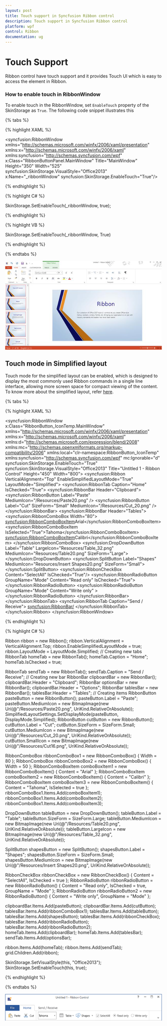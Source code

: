 ```yaml
---
layout: post
title: Touch support in Syncfusion Ribbon control
description: Touch support in Syncfusion Ribbon control
platform: wpf
control: Ribbon
documentation: ug
---
```

# Touch Support

Ribbon control have touch support and it provides Touch UI which is easy to access the element in Ribbon. 

### How to enable touch in RibbonWindow

To enable touch in the RibbonWindow, set `EnableTouch` property of the SkinStorage as `True`. The following code snippet illustrates this

{% tabs %}

{% highlight XAML %}

<syncfusion:RibbonWindow
xmlns="http://schemas.microsoft.com/winfx/2006/xaml/presentation"
xmlns:x="http://schemas.microsoft.com/winfx/2006/xaml"
xmlns:syncfusion="http://schemas.syncfusion.com/wpf" x:Class="RibbonButtonPanel.MainWindow"
Title="MainWindow" Height="350" Width="525" syncfusion:SkinStorage.VisualStyle="Office2013"  x:Name="_ribbonWindow" syncfusion:SkinStorage.EnableTouch="True"/>

{% endhighlight %}

{% highlight C# %}

SkinStorage.SetEnableTouch(_ribbonWindow, true);

{% endhighlight %}

{% highlight VB %}

SkinStorage.SetEnableTouch(_ribbonWindow, True)

{% endhighlight %}

{% endtabs %}

![](TouchSupport_images/TouchSupport_img1.jpeg)

## Touch mode in Simplified layout

Touch mode for the simplified layout can be enabled, which is designed to display the most commonly used Ribbon commands in a single line interface, allowing more screen space for compact viewing of the content. To know more about the simplified layout, refer [here](https://help.syncfusion.com/wpf/ribbon/simplifiedlayout).

{% tabs %}

{% highlight XAML %}

<syncfusion:RibbonWindow x:Class="RibbonButton_IconTemp.MainWindow"
        xmlns="http://schemas.microsoft.com/winfx/2006/xaml/presentation"
        xmlns:x="http://schemas.microsoft.com/winfx/2006/xaml"
        xmlns:d="http://schemas.microsoft.com/expression/blend/2008"
        xmlns:mc="http://schemas.openxmlformats.org/markup-compatibility/2006"
        xmlns:local="clr-namespace:RibbonButton_IconTemp"
        xmlns:syncfusion="http://schemas.syncfusion.com/wpf"
        mc:Ignorable="d" syncfusion:SkinStorage.EnableTouch="True"
        syncfusion:SkinStorage.VisualStyle="Office2013"
        Title="Untitled 1 - Ribbon Control" Height="450" Width="800">
    <Grid x:Name="grid">
        <syncfusion:Ribbon VerticalAlignment="Top" EnableSimplifiedLayoutMode="True" LayoutMode="Simplified">
            <syncfusion:RibbonTab Caption="Home" IsChecked="True">
                <syncfusion:RibbonBar Header="Clipboard">
                    <syncfusion:RibbonButton Label="Paste" MediumIcon="/Resources/Paste20.png"  />
                    <syncfusion:RibbonButton Label="Cut" SizeForm="Small" MediumIcon="/Resources/Cut_20.png" />
                </syncfusion:RibbonBar>
                <syncfusion:RibbonBar Header="Tables">
                    <syncfusion:RibbonComboBox Width="80">
                        <syncfusion:RibbonComboBoxItem>Arial</syncfusion:RibbonComboBoxItem>
                        <syncfusion:RibbonComboBoxItem IsSelected="True">Tahoma</syncfusion:RibbonComboBoxItem>
                        <syncfusion:RibbonComboBoxItem>Calibri</syncfusion:RibbonComboBoxItem>
                    </syncfusion:RibbonComboBox>
                    <syncfusion:DropDownButton
                                    Label="Table"
                                    LargeIcon="Resources/Table_32.png"
                                    MediumIcon="Resources/Table20.png"
                                    SizeForm="Large">
                    </syncfusion:DropDownButton>
                    <syncfusion:SplitButton
                                    Label="Shapes"
                                    MediumIcon="Resources/Insert Shapes20.png"
                                    SizeForm="Small">
                    </syncfusion:SplitButton>
                    <syncfusion:RibbonCheckBox Content="SelectAll" IsChecked="True"/>
                    <syncfusion:RibbonRadioButton GroupName="Mode" Content="Read only" IsChecked="True"></syncfusion:RibbonRadioButton>
                    <syncfusion:RibbonRadioButton GroupName="Mode" Content="Write only" ></syncfusion:RibbonRadioButton>
                </syncfusion:RibbonBar>
            </syncfusion:RibbonTab>
            <syncfusion:RibbonTab Caption="Send / Receive">
                <syncfusion:RibbonBar/>
            </syncfusion:RibbonTab>
        </syncfusion:Ribbon>
    </Grid>
</syncfusion:RibbonWindow>

{% endhighlight %}

{% highlight C# %}

Ribbon ribbon = new Ribbon();
ribbon.VerticalAlignment = VerticalAlignment.Top;
ribbon.EnableSimplifiedLayoutMode = true;
ribbon.LayoutMode = LayoutMode.Simplified;
// Creating new tabs
RibbonTab homeTab = new RibbonTab();
homeTab.Caption = "Home";
homeTab.IsChecked = true;

RibbonTab sendTab = new RibbonTab();
sendTab.Caption = "Send / Receive";
// Creating new bar
RibbonBar clipboardBar = new RibbonBar();
clipboardBar.Header = "Clipboard";
RibbonBar optionsBar = new RibbonBar();
clipboardBar.Header = "Options";
RibbonBar tablesBar = new RibbonBar();
tablesBar.Header = "Tables";
// Creating items
RibbonButton pasteButton = new RibbonButton();
pasteButton.Label = "Paste";
pasteButton.MediumIcon = new BitmapImage(new Uri(@"/Resources/Paste20.png", UriKind.RelativeOrAbsolute));
SimplifiedLayoutSettings.SetDisplayMode(pasteButton, DisplayMode.Simplified);
RibbonButton cutButton = new RibbonButton();
cutButton.Label = "Cut";
cutButton.SizeForm = SizeForm.Small;
cutButton.MediumIcon = new BitmapImage(new Uri(@"/Resources/Cut_20.png", UriKind.RelativeOrAbsolute));
cutButton.SmallIcon = new BitmapImage(new Uri(@"/Resources/Cut16.png", UriKind.RelativeOrAbsolute));

RibbonComboBox ribbonComboBox1 = new RibbonComboBox() { Width = 80 };
RibbonComboBox ribbonComboBox2 = new RibbonComboBox() { Width = 50 };
RibbonComboBoxItem comboBoxItem1 = new RibbonComboBoxItem() { Content = "Arial" };
RibbonComboBoxItem comboBoxItem2 = new RibbonComboBoxItem() { Content = "Calibri" };
RibbonComboBoxItem comboBoxItem3 = new RibbonComboBoxItem() { Content = "Tahoma", IsSelected = true };
ribbonComboBox1.Items.Add(comboBoxItem1);
ribbonComboBox1.Items.Add(comboBoxItem2);
ribbonComboBox1.Items.Add(comboBoxItem3);

DropDownButton tableButton = new DropDownButton();
tableButton.Label = "Table";
tableButton.SizeForm = SizeForm.Large;
tableButton.MediumIcon = new BitmapImage(new Uri(@"/Resources/Table20.png", UriKind.RelativeOrAbsolute));
tableButton.LargeIcon = new BitmapImage(new Uri(@"/Resources/Table_32.png", UriKind.RelativeOrAbsolute));

SplitButton shapesButton = new SplitButton();
shapesButton.Label = "Shapes";
shapesButton.SizeForm = SizeForm.Small;
shapesButton.MediumIcon = new BitmapImage(new Uri(@"/Resources/Insert Shapes20.png", UriKind.RelativeOrAbsolute));

RibbonCheckBox ribbonCheckBox = new RibbonCheckBox() { Content = "SelectAll", IsChecked = true };
RibbonRadioButton ribbonRadioButton = new RibbonRadioButton() { Content = "Read only", IsChecked = true, GroupName = "Mode" };
RibbonRadioButton ribbonRadioButton2 = new RibbonRadioButton() { Content = "Write only", GroupName = "Mode" };

clipboardBar.Items.Add(pasteButton);
clipboardBar.Items.Add(cutButton);
tablesBar.Items.Add(ribbonComboBox1);
tablesBar.Items.Add(tableButton);
tablesBar.Items.Add(shapesButton);
tablesBar.Items.Add(ribbonCheckBox);
tablesBar.Items.Add(ribbonRadioButton);
tablesBar.Items.Add(ribbonRadioButton2);
homeTab.Items.Add(clipboardBar);
homeTab.Items.Add(tablesBar);
sendTab.Items.Add(optionsBar);

ribbon.Items.Add(homeTab);
ribbon.Items.Add(sendTab);
grid.Children.Add(ribbon);

SkinStorage.SetVisualStyle(this, "Office2013");
SkinStorage.SetEnableTouch(this, true);

{% endhighlight %}

{% endtabs %}

![Touch mode during simplified layout](TouchSupport_images/RibbonTouchMode_Simplified.png)
